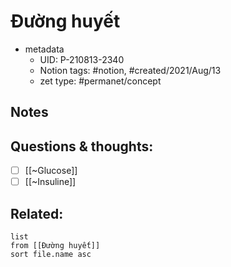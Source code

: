 # Đường huyết

- metadata
	- UID: P-210813-2340
	- Notion tags: #notion, #created/2021/Aug/13
	- zet type: #permanet/concept

## Notes


## Questions & thoughts:
- [ ] [[~Glucose]]
- [ ] [[~Insuline]]

## Related:
```dataview
list
from [[Đường huyết]]
sort file.name asc
```